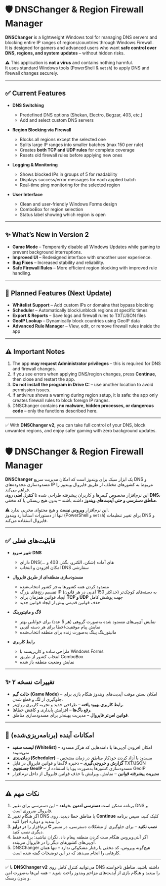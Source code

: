 # 🛡️ DNSChanger & Region Firewall Manager  

**DNSChanger** is a lightweight Windows tool for managing DNS servers and blocking entire IP ranges of regions/countries through Windows Firewall.  
It is designed for gamers and advanced users who want **safe control over DNS, regions, and system updates** – without hidden risks.  

⚠️ This application is **not a virus** and contains nothing harmful.  
It uses standard Windows tools (PowerShell & `netsh`) to apply DNS and firewall changes securely.  

---

## ✅ Current Features  

- **DNS Switching**  
  - Predefined DNS options (Shekan, Electro, Begzar, 403, etc.)  
  - Add and select custom DNS servers  

- **Region Blocking via Firewall**  
  - Blocks all regions except the selected one  
  - Splits large IP ranges into smaller batches (max 150 per rule)  
  - Creates **both TCP and UDP rules** for complete coverage  
  - Resets old firewall rules before applying new ones  

- **Logging & Monitoring**  
  - Shows blocked IPs in groups of 5 for readability  
  - Displays success/error messages for each applied batch  
  - Real-time ping monitoring for the selected region  

- **User Interface**  
  - Clean and user-friendly Windows Forms design  
  - ComboBox for region selection  
  - Status label showing which region is open  

---

## ✨ What’s New in Version 2
- **Game Mode** – Temporarily disable all Windows Updates while gaming to prevent background interruptions.  
- **Improved UI** – Redesigned interface with smoother user experience.  
- **Bug Fixes** – Increased stability and reliability.  
- **Safe Firewall Rules** – More efficient region blocking with improved rule handling.  

---

## 🚀 Planned Features (Next Update)  

- **Whitelist Support** – Add custom IPs or domains that bypass blocking  
- **Scheduler** – Automatically block/unblock regions at specific times  
- **Export & Reports** – Save logs and firewall rules to TXT/JSON files  
- **GeoIP Lookup** – Dynamically block countries using GeoIP data  
- **Advanced Rule Manager** – View, edit, or remove firewall rules inside the app  

---

## ⚠️ Important Notes
1. The app **may request Administrator privileges** – this is required for DNS and firewall changes.  
2. If you see errors when applying DNS/region changes, press **Continue**, then close and restart the app.  
3. **Do not install the program in Drive C:** – use another location to avoid permission issues.  
4. If antivirus shows a warning during region setup, it is safe: the app only creates firewall rules to block foreign IP ranges.  
5. DNSChanger contains **no malware, hidden processes, or dangerous code** – only the functions described here.  

---

✅ With **DNSChanger v2**, you can take full control of your DNS, block unwanted regions, and enjoy safer gaming with zero background updates.  

# 🛡️ DNSChanger & Region Firewall Manager  

**DNSChanger** یک ابزار سبک برای ویندوز است که امکان مدیریت سریع DNS و مسدودسازی محدوده‌های IP مربوط به کشورهای مختلف از طریق فایروال ویندوز را فراهم می‌کند.  
این نرم‌افزار مخصوص گیمرها و کاربران پیشرفته طراحی شده تا **کنترل امنی روی DNS، مناطق دسترسی و حتی آپدیت‌های ویندوز** داشته باشند – بدون هیچ ریسکی یا کد مخفی.  

⚠️ این نرم‌افزار **ویروس نیست** و هیچ محتوای مخربی ندارد.  
تنها از دستورات استاندارد ویندوز (PowerShell و `netsh`) برای تغییر تنظیمات DNS و فایروال استفاده می‌کند.  

---

## ✅ قابلیت‌های فعلی  

- **تغییر سریع DNS**  
  - دارای DNSهای آماده (شکن، الکترو، بگذر، 403 و …)  
  - امکان افزودن و انتخاب DNS سفارشی  

- **مسدودسازی منطقه‌ای از طریق فایروال**  
  - مسدود کردن همه کشورها به‌جز کشور انتخاب‌شده  
  - تقسیم رنج‌های بزرگ IP به دسته‌های کوچک‌تر (حداکثر 150 آی‌پی در هر قانون)  
  - ایجاد قوانین همزمان برای **TCP و UDP** جهت پوشش کامل  
  - حذف قوانین قدیمی پیش از ایجاد قوانین جدید  

- **لاگ و مانیتورینگ**  
  - نمایش آی‌پی‌های مسدود شده به‌صورت گروهی (هر 5 عدد) برای خوانایی بهتر  
  - نمایش پیام موفقیت/خطا برای هر دسته آی‌پی  
  - مانیتورینگ پینگ به‌صورت زنده برای منطقه انتخاب‌شده  

- **رابط کاربری**  
  - طراحی ساده و کاربرپسند با Windows Forms  
  - انتخاب کشور از طریق ComboBox  
  - نمایش وضعیت منطقه باز شده  

---

## ✨ تغییرات نسخه ۲
- **حالت گیم (Game Mode)** – امکان بستن موقت آپدیت‌های ویندوز هنگام بازی برای جلوگیری از لگ و قطع شدن.  
- **رابط کاربری بهبود یافته** – طراحی جدید و تجربه کاربری روان‌تر.  
- **رفع باگ‌ها** – افزایش پایداری و کاهش خطاها.  
- **قوانین امن‌تر فایروال** – مدیریت بهینه‌تر برای مسدودسازی مناطق.  

---

## 🚀 امکانات آینده (برنامه‌ریزی‌شده)  

- **لیست سفید (Whitelist)** – امکان افزودن آی‌پی‌ها یا دامنه‌هایی که هرگز مسدود نمی‌شوند  
- **زمان‌بندی (Scheduler)** – مسدود یا آزاد کردن خودکار مناطق در زمان مشخص  
- **گزارش و خروجی‌گیری** – ذخیره لاگ‌ها و قوانین فایروال در فایل TXT/JSON  
- **جستجوی GeoIP** – مسدودسازی کشورها به‌صورت پویا با استفاده از GeoIP  
- **مدیریت پیشرفته قوانین** – نمایش، ویرایش یا حذف قوانین فایروال از داخل نرم‌افزار  

---

## ⚠️ نکات مهم
1. برنامه ممکن است **دسترسی ادمین** بخواهد – این دسترسی برای تغییر DNS و فایروال ضروری است.  
2. اگر هنگام تغییر DNS یا مناطق خطا دیدید، روی **Continue** کلیک کنید، سپس برنامه را ببندید و دوباره اجرا کنید.  
3. نرم‌افزار را **در درایو C نصب نکنید** – برای جلوگیری از مشکلات دسترسی، در مسیر دیگری نصب کنید.  
4. اگر آنتی‌ویروس هنگام ست کردن منطقه پیغام داد، نگران نباشید: برنامه فقط آی‌پی‌های کشورهای دیگر را در فایروال می‌بندد.  
5. DNSChanger هیچ‌گونه ویروس، کد مخفی یا رفتار مشکوکی ندارد – تنها همان کارهایی را انجام می‌دهد که در این توضیحات گفته شده است.  

---

✅ با **DNSChanger v2** می‌توانید کنترل کامل روی DNS داشته باشید، مناطق ناخواسته را ببندید و هنگام بازی از آپدیت‌های مزاحم ویندوز راحت شوید – همه این‌ها به‌صورت امن و بدون ریسک.

